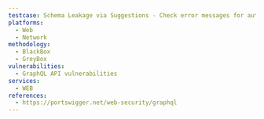 ```yaml
---
testcase: Schema Leakage via Suggestions - Check error messages for auto-suggestions (e.g., “Did you mean ‘userId’?”) when querying invalid fields, to ensure schema hints are disabled. Web (HTTP/HTTPS) service
platforms: 
  - Web
  - Network
methodology: 
  - BlackBox
  - GreyBox
vulnerabilities:
  - GraphQL API vulnerabilities
services:
  - WEB
references:
  - https://portswigger.net/web-security/graphql
---
```

